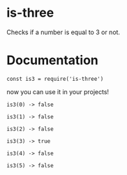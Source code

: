 # is-three
Checks if a number is equal to 3 or not.

# Documentation

`const is3 = require('is-three')`

now you can use it in your projects!

`is3(0) -> false`

`is3(1) -> false`

`is3(2) -> false`

`is3(3) -> true`

`is3(4) -> false`

`is3(5) -> false`
